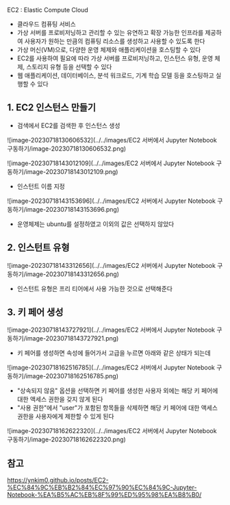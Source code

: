 EC2 : Elastic Compute Cloud 

- 클라우드 컴퓨팅 서비스
- 가상 서버를 프로비저닝하고 관리할 수 있는 유연하고 확장 가능한 인프라를 제공하여 사용자가 원하는 만큼의 컴퓨팅 리소스를 생성하고 사용할 수 있도록 한다
- 가상 머신(VM)으로, 다양한 운영 체제와 애플리케이션을 호스팅할 수 있다
- EC2를 사용하여 필요에 따라 가상 서버를 프로비저닝하고, 인스턴스 유형, 운영 체제, 스토리지 유형 등을 선택할 수 있다 
- 웹 애플리케이션, 데이터베이스, 분석 워크로드, 기계 학습 모델 등을 호스팅하고 실행할 수 있다



## 1. EC2 인스턴스 만들기

- 검색에서 EC2를 검색한 후 인스턴스 생성

![image-20230718130606532](../../images/EC2 서버에서 Jupyter Notebook 구동하기/image-20230718130606532.png)

![image-20230718143012109](../../images/EC2 서버에서 Jupyter Notebook 구동하기/image-20230718143012109.png)

- 인스턴트 이름 지정

![image-20230718143153696](../../images/EC2 서버에서 Jupyter Notebook 구동하기/image-20230718143153696.png)

- 운영체제는 ubuntu를 설정하였고 이외의 값은 선택하지 않았다



## 2. 인스턴트 유형

![image-20230718143312656](../../images/EC2 서버에서 Jupyter Notebook 구동하기/image-20230718143312656.png)

- 인스턴트 유형은 프리 티어에서 사용 가능한 것으로 선택해준다



## 3. 키 페어 생성

![image-20230718143727921](../../images/EC2 서버에서 Jupyter Notebook 구동하기/image-20230718143727921.png)

- 키 페어를 생성하면 속성에 들어가서 고급을 누르면 아래와 같은 상태가 되는데

![image-20230718162516785](../../images/EC2 서버에서 Jupyter Notebook 구동하기/image-20230718162516785.png)

- "상속되지 않음" 옵션을 선택하면 키 페어를 생성한 사용자 외에는 해당 키 페어에 대한 액세스 권한을 갖지 않게 된다
- "사용 권한"에서 "user"가 포함된 항목들을 삭제하면 해당 키 페어에 대한 액세스 권한을 사용자에게 제한할 수 있게 된다

![image-20230718162622320](../../images/EC2 서버에서 Jupyter Notebook 구동하기/image-20230718162622320.png)



## 참고

https://ynkim0.github.io/posts/EC2-%EC%84%9C%EB%B2%84%EC%97%90%EC%84%9C-Jupyter-Notebook-%EA%B5%AC%EB%8F%99%ED%95%98%EA%B8%B0/

